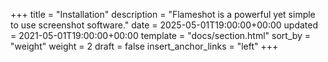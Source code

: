+++
title = "Installation"
description = "Flameshot is a powerful yet simple to use screenshot software."
date = 2025-05-01T19:00:00+00:00
updated = 2021-05-01T19:00:00+00:00
template = "docs/section.html"
sort_by = "weight"
weight = 2
draft = false
insert_anchor_links = "left"
+++
